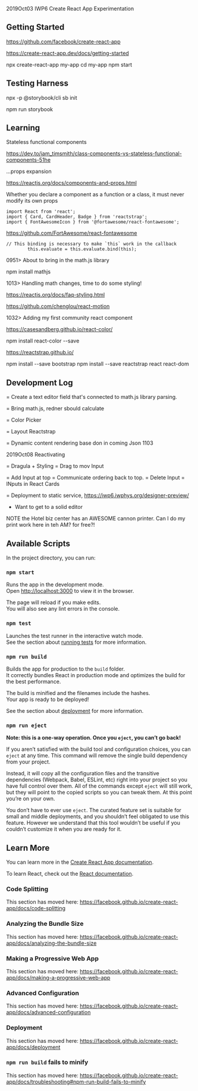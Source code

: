 2019Oct03 IWP6 Create React App Experimentation

## Getting Started

https://github.com/facebook/create-react-app

https://create-react-app.dev/docs/getting-started

npx create-react-app my-app
cd my-app
npm start

## Testing Harness

npx -p @storybook/cli sb init

npm run storybook

## Learning

Stateless functional components

https://dev.to/iam_timsmith/class-components-vs-stateless-functional-components-51he

...props expansion

https://reactjs.org/docs/components-and-props.html

Whether you declare a component as a function or a class, it must never modify its own props

```
import React from 'react';
import { Card, CardHeader, Badge } from 'reactstrap';
import { FontAwesomeIcon } from '@fortawesome/react-fontawesome';
```

https://github.com/FortAwesome/react-fontawesome

```
// This binding is necessary to make `this` work in the callback
        this.evaluate = this.evaluate.bind(this);
```


0951> About to bring in the math.js library

npm install mathjs

1013> Handling math changes, time to do some styling!

https://reactjs.org/docs/faq-styling.html

https://github.com/chenglou/react-motion

1032> Adding my first community react component


https://casesandberg.github.io/react-color/

npm install react-color --save


https://reactstrap.github.io/


npm install --save bootstrap
npm install --save reactstrap react react-dom



## Development Log

= Create a text editor field that's connected to math.js library parsing.

= Bring math.js, redner sbould calculate

= Color Picker

= Layout Reactstrap

= Dynamic content rendering base don in coming Json 1103

2019Oct08 Reactivating

= Dragula + Styling
= Drag to mov Input

= Add Input at top
= Communicate ordering back to top.
= Delete Input
= INputs in React Cards

= Deployment to static service, https://iwp6.iwphys.org/designer-preview/


- Want to get to a solid editor


NOTE the Hotel biz center has an AWESOME cannon printer. Can I do my print work here in teh AM? for free?!






## Available Scripts

In the project directory, you can run:

### `npm start`

Runs the app in the development mode.<br />
Open [http://localhost:3000](http://localhost:3000) to view it in the browser.

The page will reload if you make edits.<br />
You will also see any lint errors in the console.

### `npm test`

Launches the test runner in the interactive watch mode.<br />
See the section about [running tests](https://facebook.github.io/create-react-app/docs/running-tests) for more information.

### `npm run build`

Builds the app for production to the `build` folder.<br />
It correctly bundles React in production mode and optimizes the build for the best performance.

The build is minified and the filenames include the hashes.<br />
Your app is ready to be deployed!

See the section about [deployment](https://facebook.github.io/create-react-app/docs/deployment) for more information.

### `npm run eject`

**Note: this is a one-way operation. Once you `eject`, you can’t go back!**

If you aren’t satisfied with the build tool and configuration choices, you can `eject` at any time. This command will remove the single build dependency from your project.

Instead, it will copy all the configuration files and the transitive dependencies (Webpack, Babel, ESLint, etc) right into your project so you have full control over them. All of the commands except `eject` will still work, but they will point to the copied scripts so you can tweak them. At this point you’re on your own.

You don’t have to ever use `eject`. The curated feature set is suitable for small and middle deployments, and you shouldn’t feel obligated to use this feature. However we understand that this tool wouldn’t be useful if you couldn’t customize it when you are ready for it.

## Learn More

You can learn more in the [Create React App documentation](https://facebook.github.io/create-react-app/docs/getting-started).

To learn React, check out the [React documentation](https://reactjs.org/).

### Code Splitting

This section has moved here: https://facebook.github.io/create-react-app/docs/code-splitting

### Analyzing the Bundle Size

This section has moved here: https://facebook.github.io/create-react-app/docs/analyzing-the-bundle-size

### Making a Progressive Web App

This section has moved here: https://facebook.github.io/create-react-app/docs/making-a-progressive-web-app

### Advanced Configuration

This section has moved here: https://facebook.github.io/create-react-app/docs/advanced-configuration

### Deployment

This section has moved here: https://facebook.github.io/create-react-app/docs/deployment

### `npm run build` fails to minify

This section has moved here: https://facebook.github.io/create-react-app/docs/troubleshooting#npm-run-build-fails-to-minify
